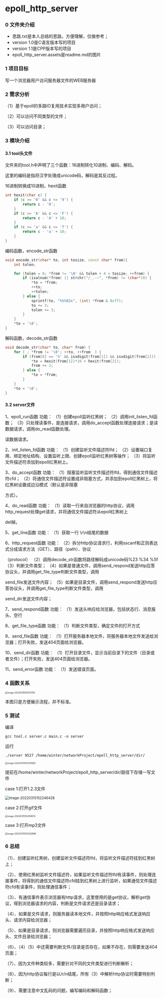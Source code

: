 # epoll_http_server

### 0 文件夹介绍

- 思路.txt是本人总结的思路，方便理解，仅做参考；
- version 1.0是C语言版本写的项目
- version 1.1是CPP版本写的项目
- epoll_http_server.assets是readme.md的图片

### 1 项目目标

写一个浏览器用户访问服务器文件的WEB服务器

### 2 需求分析

（1）基于epoll的多路IO复用技术实现多用户访问；

（2）可以访问不同类型的文件；

（3）可以访问目录；

### 3 模块介绍

#### 3.1 tool头文件

文件夹的tool.h中声明了三个函数：16进制转化10进制、编码、解码。

这里的编码是指将汉字处理成unicode码，解码是其反过程。

16进制转换成10进制，hexit函数

```c++
int hexit(char c) {
	if (c >= '0' && c <= '9') {
		return c - '0';
	}
	if (c >= 'A' && c <= 'F') {
		return c - 'A' + 10;
	}
	if (c >= 'a' && c <= 'f') {
		return c - 'a' + 10;
	}
}
```

编码函数，encode_str函数

```c++
void encode_str(char* to, int tosize, const char* from){
	int tolen;

	for (tolen = 0; *from != '\0' && tolen + 4 < tosize; ++from) {    
		if (isalnum(*from) || strchr("/_.-~", *from) != (char*)0) {      
			*to = *from;
			++to;
			++tolen;
		} else {
			sprintf(to, "%%%02x", (int) *from & 0xff);
			to += 3;
			tolen += 3;
		}
	}
	*to = '\0';
}
```

解码函数，decode_str函数

```c++
void decode_str(char* to, char* from) {
	for ( ; *from != '\0'; ++to, ++from  ) {     
		if (from[0] == '%' && isxdigit(from[1]) && isxdigit(from[2])) {       
			*to = hexit(from[1])*16 + hexit(from[2]);
			from += 2;                      
		} else {
			*to = *from;
		}
	}
	*to = '\0';
}
```

#### 3.2 server文件

1、epoll_run函数
	功能：
	（1）创建epoll监听红黑树；
	（2）调用init_listen_fd函数；
	（3）只处理读事件，是连接请求，调用do_accept函数处理连接请求；是读数据请求，调用do_read函数处理。

读数据请求。

2、init_listen_fd函数
	功能：
	（1）创建监听文件描述符lfd；
	（2）设置端口复用、绑定地址结构、设置监听上限、创建epoll监听红黑树等操作；
	（3）将监听文件描述符添加到epoll红黑树上。

3、do_accept函数
	功能：
	（1）阻塞监听监听文件描述符lfd，得到通信文件描述符cfd；
	（2）将通信文件描述符设置成非阻塞方式，并添加到epoll红黑树上，将红黑树设置成边沿模式（默认是非阻塞

方式）。

4、do_read函数
	功能：
	（1）读取一行来自浏览器的http协议，调用http_request处理get请求，并将通信文件描述符从epoll红黑树上

del掉。

5、get_line函数
	功能：
	（1）获取一行 \r\n结尾的数据

6、http_request函数
	功能：
	（2）拆分http协议请求行，利用sscanf和正则表达式分成请求方法（GET）、路径（path）、协议

（protocol）
	（2）调用decode_str函数将路径解码成unicode码%23 %34 %5f
	（3）判断文件类型；
	（4）如果是普通文件，调用send_respond发送http应答协议头，并调用get_file_type判断文件类型，调用

send_file发送文件内容；
	（5）如果是目录文件，调用send_respond发送http应答协议头，并调用get_file_type判断文件类型，调用

send_dir发送文件内容；

7、send_respond函数
	功能：
	（1）发送头响应给浏览器，包括状态行、消息报头、空行

8、get_file_type函数
	功能：
	（1）判断文件类型，确定文件的打开方式

9、send_file函数
	功能：
	（1）打开服务器本地文件，将服务器本地文件发送给浏览器；打开失败，发送404页面给浏览器。

10、send_dir函数
	功能：
	（1）打开目录文件，显示当前目录下的文件（目录或者文件）；打开失败，发送404页面给浏览器。

11、send_error函数
	功能：
	（1）发送错误页面。

### 4 函数关系

<img src="epoll_http_server.assets/image-20220316103511418.png" alt="image-20220316103511418" style="zoom: 50%;" />

本图只是方便展示流程，并不标准。

### 5 测试

编译

```
gcc tool.c server.c main.c -o server
```

运行

```
./server 9527 /home/winter/networkProject/epoll_http_server/dir/
```

<img src="epoll_http_server.assets/image-20220315152135920.png" alt="image-20220315152135920" style="zoom: 50%;" />

提前在/home/winter/networkProject/epoll_http_server/dir/路径下存储一写文件

case 1:打开1.2.3文件

<img src="epoll_http_server.assets/image-20220315152246428.png" alt="image-20220315152246428" style="zoom:80%;" />

case 2:打开gif文件

<img src="epoll_http_server.assets/image-20220315152308512.png" alt="image-20220315152308512" style="zoom:50%;" />

case 3:打开mp3文件

<img src="epoll_http_server.assets/image-20220315152352888.png" alt="image-20220315152352888" style="zoom:50%;" />


### 6 总结
（1）、创建监听红黑树，创建监听文件描述符lfd，将监听文件描述符挂到红黑树上；

（2）、使用红黑树监听文件描述符，如果监听文件描述符lfd有读事件，则处理连接事件，将得到的通信文件描述符cfd挂到红黑树上进行监听，如果通信文件描述符cfd有读事件，则处理通信事件；

（3）、有通信事件表示浏览器有http请求，这里使用的是get协议，解析get协议，得到浏览器请求的内容，判断是文件请求还是目录请求；

（4）、如果是文件请求，则服务器读本地文件，并按照http响应格式发送响应头、请求内容给浏览器；

（5）、如果是目录请求，则浏览器需要遍历目录，并按照http响应格式发送响应头、文件目录给浏览器；

（6）、（4）（5）中还需要判断文件/目录是否存在，如果不存在，则需要发送404页面；

（7）、因为文件种类较多，需要针对不同的文件类型进行判断解析；

（8）、因为http协议每行是以/r/n结尾，所有（3）中解析http协议时需要特别判断；

（9）、需要注意中文乱码的问题，编写编码和解码函数；


